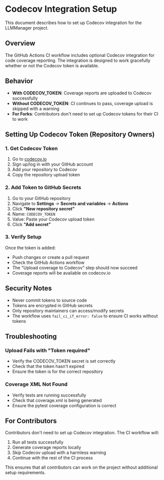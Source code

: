 # Codecov Integration Setup

This document describes how to set up Codecov integration for the LLMManager project.

## Overview

The GitHub Actions CI workflow includes optional Codecov integration for code coverage reporting. The integration is designed to work gracefully whether or not the Codecov token is available.

## Behavior

- **With CODECOV_TOKEN**: Coverage reports are uploaded to Codecov successfully
- **Without CODECOV_TOKEN**: CI continues to pass, coverage upload is skipped with a warning
- **For Forks**: Contributors don't need to set up Codecov tokens for their CI to work

## Setting Up Codecov Token (Repository Owners)

### 1. Get Codecov Token

1. Go to [codecov.io](https://codecov.io)
2. Sign up/log in with your GitHub account
3. Add your repository to Codecov
4. Copy the repository upload token

### 2. Add Token to GitHub Secrets

1. Go to your GitHub repository
2. Navigate to **Settings** → **Secrets and variables** → **Actions**
3. Click **"New repository secret"**
4. Name: `CODECOV_TOKEN`
5. Value: Paste your Codecov upload token
6. Click **"Add secret"**

### 3. Verify Setup

Once the token is added:
- Push changes or create a pull request
- Check the GitHub Actions workflow
- The "Upload coverage to Codecov" step should now succeed
- Coverage reports will be available on codecov.io

## Security Notes

- Never commit tokens to source code
- Tokens are encrypted in GitHub secrets
- Only repository maintainers can access/modify secrets
- The workflow uses `fail_ci_if_error: false` to ensure CI works without tokens

## Troubleshooting

### Upload Fails with "Token required"
- Verify the CODECOV_TOKEN secret is set correctly
- Check that the token hasn't expired
- Ensure the token is for the correct repository

### Coverage XML Not Found
- Verify tests are running successfully
- Check that coverage.xml is being generated
- Ensure the pytest coverage configuration is correct

## For Contributors

Contributors don't need to set up Codecov integration. The CI workflow will:
1. Run all tests successfully
2. Generate coverage reports locally
3. Skip Codecov upload with a harmless warning
4. Continue with the rest of the CI process

This ensures that all contributors can work on the project without additional setup requirements.
